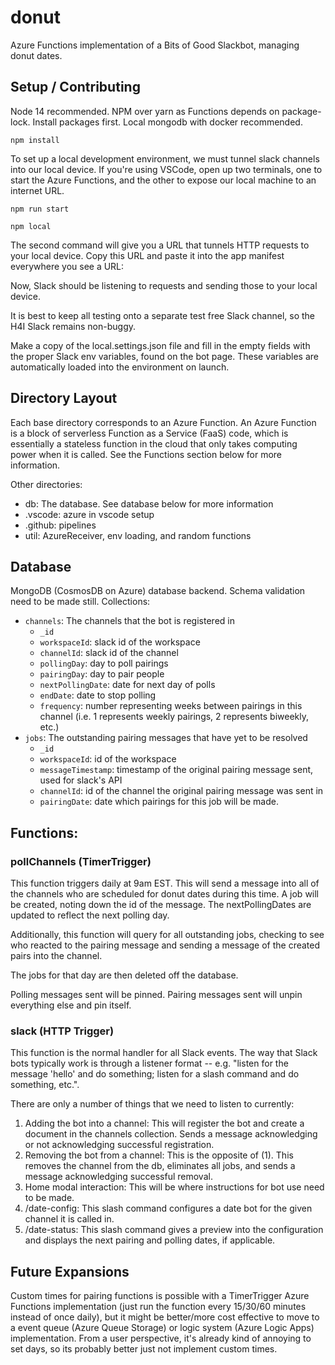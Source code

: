 # donut

Azure Functions implementation of a Bits of Good Slackbot, managing donut dates.

## Setup / Contributing

Node 14 recommended. NPM over yarn as Functions depends on package-lock. Install packages first. Local mongodb with docker recommended.

```
npm install
```

To set up a local development environment, we must tunnel slack channels into our local device. If you're using VSCode, open up two terminals, one to start the Azure Functions, and the other to expose our local machine to an internet URL.

```
npm run start
```

```
npm local 
```

The second command will give you a URL that tunnels HTTP requests to your local device. Copy this URL and paste it into the app manifest everywhere you see a URL:

Now, Slack should be listening to requests and sending those to your local device.

It is best to keep all testing onto a separate test free Slack channel, so the H4I Slack remains non-buggy.

Make a copy of the local.settings.json file and fill in the empty fields with the proper Slack env variables, found on the bot page. These variables are automatically loaded into the environment on launch.

## Directory Layout

Each base directory corresponds to an Azure Function. An Azure Function is a block of serverless Function as a Service (FaaS) code, which is essentially a stateless function in the cloud that only takes computing power when it is called. See the Functions section below for more information.

Other directories:

* db: The database. See database below for more information
* .vscode: azure in vscode setup
* .github: pipelines
* util: AzureReceiver, env loading, and random functions

## Database

MongoDB (CosmosDB on Azure) database backend. Schema validation need to be made still. Collections:

* `channels`: The channels that the bot is registered in
    * `_id`
    * `workspaceId`: slack id of the workspace
    * `channelId`: slack id of the channel
    * `pollingDay`: day to poll pairings
    * `pairingDay`: day to pair people
    * `nextPollingDate`: date for next day of polls
    * `endDate`: date to stop polling
    * `frequency`: number representing weeks between pairings in this channel (i.e. 1 represents weekly pairings, 2 represents biweekly, etc.)
* `jobs`: The outstanding pairing messages that have yet to be resolved
    * `_id`
    * `workspaceId`: id of the workspace
    * `messageTimestamp`: timestamp of the original pairing message sent, used for slack's API
    * `channelId`: id of the channel the original pairing message was sent in
    * `pairingDate`: date which pairings for this job will be made.


## Functions:

### pollChannels (TimerTrigger)

This function triggers daily at 9am EST. This will send a message into all of the channels who are scheduled for donut dates during this time. A job will be created, noting down the id of the message. The nextPollingDates are updated to reflect the next polling day.

Additionally, this function will query for all outstanding jobs, checking to see who reacted to the pairing message and sending a message of the created pairs into the channel.

The jobs for that day are then deleted off the database.

Polling messages sent will be pinned. Pairing messages sent will unpin everything else and pin itself.

### slack (HTTP Trigger)

This function is the normal handler for all Slack events. The way that Slack bots typically work is through a listener format -- e.g. "listen for the message 'hello' and do something; listen for a slash command and do something, etc.".

There are only a number of things that we need to listen to currently:

1. Adding the bot into a channel: This will register the bot and create a document in the channels collection. Sends a message acknowledging or not acknowledging successful registration.
2. Removing the bot from a channel: This is the opposite of (1). This removes the channel from the db, eliminates all jobs, and sends a message acknowledging successful removal.
3. Home modal interaction: This will be where instructions for bot use need to be made.
4. /date-config: This slash command configures a date bot for the given channel it is called in.
5. /date-status: This slash command gives a preview into the configuration and displays the next pairing and polling dates, if applicable.

## Future Expansions

Custom times for pairing functions is possible with a TimerTrigger Azure Functions implementation (just run the function every 15/30/60 minutes instead of once daily), but it might be better/more cost effective to move to a event queue (Azure Queue Storage) or logic system (Azure Logic Apps) implementation. From a user perspective, it's already kind of annoying to set days, so its probably better just not implement custom times.
